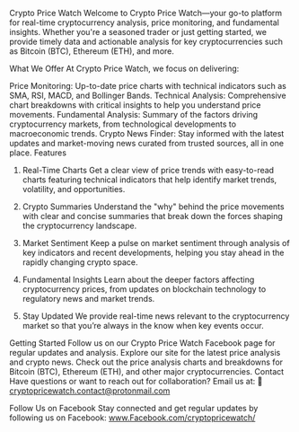 Crypto Price Watch
Welcome to Crypto Price Watch—your go-to platform for real-time cryptocurrency analysis, price monitoring, and fundamental insights. Whether you're a seasoned trader or just getting started, we provide timely data and actionable analysis for key cryptocurrencies such as Bitcoin (BTC), Ethereum (ETH), and more.

What We Offer
At Crypto Price Watch, we focus on delivering:

Price Monitoring: Up-to-date price charts with technical indicators such as SMA, RSI, MACD, and Bollinger Bands.
Technical Analysis: Comprehensive chart breakdowns with critical insights to help you understand price movements.
Fundamental Analysis: Summary of the factors driving cryptocurrency markets, from technological developments to macroeconomic trends.
Crypto News Finder: Stay informed with the latest updates and market-moving news curated from trusted sources, all in one place.
Features
1. Real-Time Charts
Get a clear view of price trends with easy-to-read charts featuring technical indicators that help identify market trends, volatility, and opportunities.

2. Crypto Summaries
Understand the "why" behind the price movements with clear and concise summaries that break down the forces shaping the cryptocurrency landscape.

3. Market Sentiment
Keep a pulse on market sentiment through analysis of key indicators and recent developments, helping you stay ahead in the rapidly changing crypto space.

4. Fundamental Insights
Learn about the deeper factors affecting cryptocurrency prices, from updates on blockchain technology to regulatory news and market trends.

5. Stay Updated
We provide real-time news relevant to the cryptocurrency market so that you’re always in the know when key events occur.

Getting Started
Follow us on our Crypto Price Watch Facebook page for regular updates and analysis.
Explore our site for the latest price analysis and crypto news.
Check out the price analysis charts and breakdowns for Bitcoin (BTC), Ethereum (ETH), and other major cryptocurrencies.
Contact
Have questions or want to reach out for collaboration? Email us at:
📧 cryptopricewatch.contact@protonmail.com

Follow Us on Facebook
Stay connected and get regular updates by following us on Facebook:
www.Facebook.com/cryptopricewatch/
